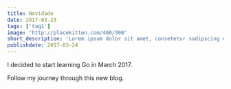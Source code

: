 ```yaml
---
title: Novidade
date: 2017-03-23
tags: ['tag1']
image: 'http://placekitten.com/400/300'
short_description: 'Lorem ipsum dolor sit amet, consetetur sadipscing elitr, sed diam nonumy eirmod tempor invidunt ut labore et dolore magna aliquyam erat, sed diam voluptua. At vero eos et accusam et justo duo dolores et ea rebum. Stet clita kasd gubergren'
publishdate: 2017-03-24
---
```


I decided to start learning Go in March 2017.

Follow my journey through this new blog.
